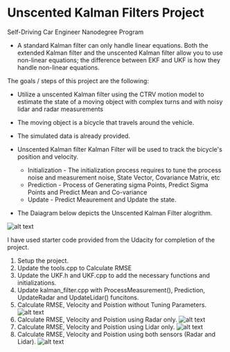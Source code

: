 # Unscented Kalman Filters Project
Self-Driving Car Engineer Nanodegree Program

[//]: # (Image References)
[image1]: ./output_images/No_Tuning.png
[image2]: ./output_images/Radar_Only.png
[image3]: ./output_images/Lidar_Only.png
[image4]: ./output_images/Tuned.png
[image5]: ./output_images/UKF_Roadmap.png


* A standard Kalman filter can only handle linear equations. Both the extended Kalman filter and the unscented Kalman filter allow you to use non-linear equations; the difference between EKF and UKF is how they handle non-linear equations. 


The goals / steps of this project are the following:

* Utilize a unscented Kalman filter using the CTRV motion model to estimate the state of a moving object with complex turns and with noisy lidar and radar measurements
* The moving object is a bicycle that travels around the vehicle.
* The simulated data is already provided.
* Unscented Kalman filter Kalman Filter will be used to track the bicycle's position and velocity.
    * Initialization - The initialization process requires to tune the process noise and measurement noise, State Vector, Covariance Matrix, etc
    * Prediction - Process of Generating sigma Points, Predict Sigma Points and Predict Mean and Co-variance
    * Update - Predict Meaurement and Update the state.
  

* The Daiagram below depicts the Unscented Kalman Filter alogrithm.

![alt text][image5]


I have used starter code provided from the Udacity for completion of the project.

1. Setup the project.
2. Update the tools.cpp to Calculate RMSE
3. Update the UKF.h and UKF.cpp to add the necessary functions and initializations.
4. Update kalman_filter.cpp with ProcessMeasurement(), Prediction, UpdateRadar and UpdateLidar() funcitons.
5. Calculate RMSE, Velocity and Poistion without Tuning Parameters.
![alt text][image1]
5. Calculate RMSE, Velocity and Poistion using Radar only.
![alt text][image2]
6. Calculate RMSE, Velocity and Poistion using Lidar only.
![alt text][image3]
7. Calculate RMSE, Velocity and Poistion using both sensors (Radar and Lidar).
![alt text][image4]


